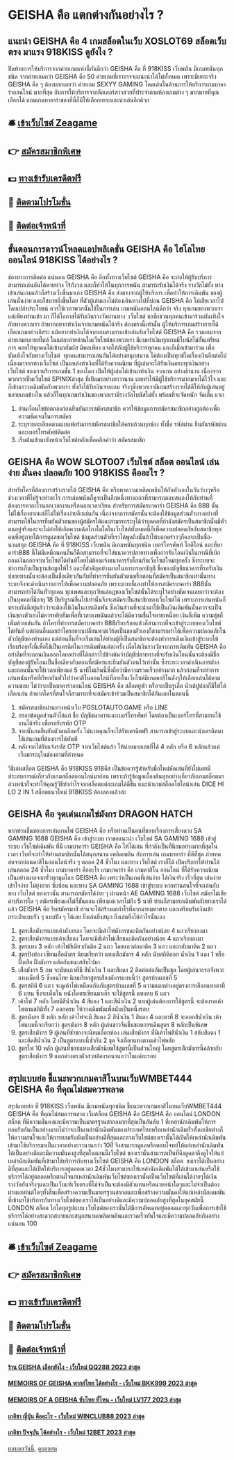 # GEISHA คือ แตกต่างกันอย่างไร ?
## แนะนำ GEISHA คือ 4 เกมสล็อตในเว็บ XOSLOT69 สล็อตเว็บตรง มาแรง 918KISS ดูยังไง ?
ปิดท้ายการให้บริการจากค่ายเกมแห่งนี้กันดีกว่า GEISHA คือ ที่ 918KISS เว็บพนัน มีเกมพนันทุกชนิด จากค่ายเกมกว่า GEISHA คือ 50 ค่ายเกมที่เราอาจจะแนะนำได้ไม่ทั้งหมด เพราะมีเยอะจริง GEISHA คือ ๆ ต้องบอกเลยว่า ค่ายเกม SEXYY GAMING โดดเด่นในด้านการให้บริการเกมบาคาร่าออนไลน์ มากที่สุด กับการให้บริการจากดีลเลอร์สาวสวยที่ประจำตามห้องเกมต่าง ๆ มากมายที่คุณเลือกได้ แถมเกมบาคาร่าของที่นี่ก็มีให้เลือกเยอะและน่าเล่นอีกด้วย

## 🛎 [เข้าเว็บไซต์ Zeagame](https://bit.ly/3SdLNi2)
## 👉 [สมัครสมาชิกพิเศษ](https://bit.ly/3SdLNi2)
## 💵 [ทางเข้ารับเครดิตฟรี](https://bit.ly/3dyRKHj)
## 👑 [ติดตามโปรโมชั่น](https://bit.ly/3dyRKHj)
## 📱 [ติดต่อเจ้าหน้าที่](https://bit.ly/3dyRKHj)

## ขั้นตอนการดาวน์โหลดแอปพลิเคชั่น GEISHA คือ ไฮโลไทย ออนไลน์ 918KISS ได้อย่างไร ?
ช่องทางการติดต่อ
แน่นอน GEISHA คือ อีกทั้งทางเว็บไซต์ GEISHA คือ จะก่อให้ผู้รับบริการ สามารถเล่นกันได้หายห่วง ไร้กังวล และก็ทำให้ในทุกการพนัน สามารถรับเงินได้จริง รางวัลไม่ยั้ง ทางเข้าเล่นเกมแล้วก็สร้างเว็บขึ้นมาเอง GEISHA คือ ส่งตรงจากผู้ให้บริการ เพื่อทำให้การเดิมพัน ของผู้เล่นนั้นง่าย และก็สบายยิ่งขึ้นโดย ที่ตัวผู้เล่นเองไม่ต้องเดินทางไปที่บ่อน GEISHA คือ ไม่เสียเวลาไปโดยเปล่าประโยชน์ ควรใช้เวลาพวกนั้นใช้ในการเล่น เกมพนันออนไลน์ดีกว่า
จริง ทุกเกมของพวกเรา แค่เพียงท่านเข้า มา ก็ได้โอกาสได้รับเงินรางวัลผ่านทาง  เว็บไซต์ ขอชักชวนทุกคนเข้ามาร่วมบันเทิงใจ กับทางพวกเรา ถ้าหากอยากทำเงินจากเกมพนันได้จริง ต้องตรงนี้เท่านั้น ผู้ให้บริการเกมสร้างรายได้ เลือกเกมอย่างอิสระ แม้อยากทำเงินได้จากเกมสามารถเข้าเล่นกับเว็บไซต์ GEISHA คือ รวมเกมจากค่ายเกมหลายสไตล์ ในแต่ละค่ายด้านในเว็บไซต์ของพวกเรา มีเกมทำเงินทุกเกมมีโบนัสไม่อั้นเตรียมการ คอยให้ทุกคนได้เข้ามาสัมผัส มีพอเพียง แจกให้กับผู้ใช้บริการทุกคน และก็เมื่อเข้ามาร่วม เพื่อบันเทิงใจกับทางเว็บไซต์  ทุกคนสามารถเล่นกันได้อย่างสนุกสนาน ไม่ต้องเป็นทุกข์ในเรื่องเงินอีกต่อไป เนื่องมาจากทางเว็บไซต์ เป็นแหล่งทำเงินที่ได้รับความนิยม ที่ผู้เล่นจะได้รับเงินครบทุกเงินอย่าง
เว็บไซต์ ของเราบริการเกมชั้น 1 ของโลก เปิดให้ผู้เล่นได้เข้ามาทำเงิน จากเกม อย่างช้านาน เนื่องจากพวกเราเป็นเว็บไซต์ SPINIXล่าสุด ที่เปิดมาอย่างยาวานาน เลยทำให้มีผู้ใช้บริการมากมายได้ไว้ใจ และก็เข้ามาวางเดิมพันกับพวกเรา ทั้งยังได้รับเงินจากเกม จริงๆซึ่งพวกเรามีเกมสร้างรายได้ดีให้กับผู้เล่นอยู่หลายเกมข้างใน แล้วก็ในทุกเกมทำเงินของพวกเรามีรางวัลโบนัสไม่ยั้ง พร้อมที่จะจัดหนัก จัดเต็ม แจก
1. อ่านเงื่อนไขข้อตกลงก่อนยืนยันการสมัครสมาชิก ควรให้ข้อมูลการสมัครสมาชิกอย่างถูกต้องเพื่อความชัดเจนในการสมัคร
2. ระบุรายละเอียดตามแบบฟอร์มการสมัครสมาชิกให้ครบถ้วนทุกช่อง ทั้งชื่อ รหัสผ่าน ยืนยันรหัสผ่าน และเบอร์โทรศัพท์ติดต่อ
3. เริ่มต้นเข้ามายังหน้าเว็บไซต์หลักเพื่อคลิกคำว่า สมัครสมาชิก

## GEISHA คือ WOW SLOT007 เว็บไซต์ สล็อต ออนไลน์ เล่นง่าย มั่นคง ปลอดภัย 100 918KISS คืออะไร ?
สำหรับใครที่ต้องการสร้างรายได้ GEISHA คือ หรือหาความเพลิดเพลินให้กับตัวเองในวันว่างๆหรือช่วงเวลาที่ไม่รู้จะทำอะไร การเล่นพนันก็ดูจะเป็นอีกหนึ่งทางออกที่สามารถตอบสนองให้กับท่านที่ต้องการหาอะไรนอกเวลางานหรือนอกเวลาเรียน สำหรับการสมัครบาคาร่า GEISHA คือ 888 นั้นไม่ใช่เรื่องยากแต่ก็ไม่ใช่เรื่องง่ายอีกเช่นกัน เนื่องจากการสมัครนั้นจะต้องใช้ข้อมูลส่วนตัวบางอย่างที่สามารถใช้ในการยืนยันตัวตนของผู้สมัครได้และสามารถระบุได้ว่าบุคคลที่กำลังสมัครเป็นสมาชิกนั้นมีตัวตนอยู่จริงและจะไม่ก่อให้เกิดความฉ้อโกงใดใดในเว็บไซต์ทั้งหมดนี้ก็เพื่อความปลอดภัยกับสมาชิกทุกคนที่อยู่ภายใต้การดูแลขอเว็บไซต์
ข้อมูลส่วนตัวที่เราได้พูดถึงนั้นถ้าให้บอกคร่าวๆก็คงจะเป็นชื่อ-นามสกุล GEISHA คือ ที่ 918KISS เว็บพนัน มีเกมพนันทุกชนิด เบอร์โทรศัพท์ ไอดีไลน์ และที่บาคาร่า888 นี้ไม่มีเหมือนคนอื่นก็คือสามารถที่จะใส่ธนาคารปลายทางเพื่อการรับโอนเงินในกรณีที่เบิกถอนเงินออกจากเว็บไซต์ได้ทันทีโดยไม่ต้องแจ้งธนาคารรับโอนกับเว็บไซต์ใหม่ทุกครั้ง ซึ่งระบบจะทำการเก็บเป็นฐานข้อมูลให้ไว้ และที่สำคัญอย่างมากในการกรอกบัญชี ชื่อของบัญชีธนาคารที่รอรับเงินปลายทางนั้นจะต้องเป็นชื่อเดียวกันกับที่ทำการยืนยันตัวตนหรือตอนที่สมัครเป็นสมาชิกเท่านั้นทางระบบจึงจะดำเนินรายการให้เพื่อความปลอดภัย เพราะแบบนี้เองทำให้การสมัครบาคาร่า 888นั้นสามารถทำได้กันทั่วทุกคน ทุกเพศและทุกวัยแต่กฎของเว็บไซต์นั้นได้ระบุไว้อย่างชัดเจนเลยกว่าจะต้องเป็นบุคคลที่มีอายุ 18 ปีบริบูรณ์ขึ้นไปเท่านั้นจึงจะสมัครเป็นสมาชิกของเว็บไซต์ได้ เพราะการเล่นพนันก็ทราบกันดีอยู่แล้วว่าจะต้องใช้เงินในการเดิมพัน ซึ่งเงินส่วนที่จะนำมาใช้เป็นเงินเดิมพันนั้นควรจะเป็นเงินของตัวเองไม่ควรหยิบยืมเพื่อที่เวลาลงพนันแล้วจะได้มีความชื่นใจหายเหนื่อย เงินก็เพิ่ม ความสุขก็เพิ่มด้วยเช่นกัน
ถ้าใครที่ทำการสมัครบาคาร่า 888เรียบร้อยแล้วก็สามารถที่จะเข้าสู่ระบบของเว็บไซต์ได้ทันที แต่ก่อนอื่นเลยถ้าใครอยากเปลี่ยนพาสเวิร์ดเป็นของตัวเองก็สามารถทำได้เพื่อความปลอดภัยในตัวบัญชีของท่านเอง แต่ก่อนอื่นที่จะเริ่มเล่นได้ท่านผุ้ที่เป็นสมาชิกจะต้องทำการเติมเงินเข้าสู่ระบบให้เรียบร้อยทั้งนี้เพื่อใช้เป็นเครดิตในการเดิมพันแต่ละครั้ง เมื่อได้เงินรางวัลจากการเดิมพัน GEISHA คือ อย่าลืมที่จะถอนเงินออกโดยอย่างที่ได้กล่าวไปข้างต้นว่าบัญชีปลายทางที่จะรับเงินโอนนั้นจะต้องมีชื่อบัญชีของผู้รับโอนเป็นชื่อเดียวกับตอนที่สมัครและยืนยันตัวตนไว้เท่านั้น ซึ่งระยะเวลาดำเนินการฝากและถอนนั้นจะใช้เวลาเพียงแค่ 5 นาทีไม่เกินนี้ซึ่งถือว่ามีความรวดเร็วอย่างมาก แล้วก่อนที่จะทำการเล่นพนันหรือที่เรียกกันทั่วไปว่าคาสิโนออนไลน์ที่ภายในเว็บไซต์มีเกมคาสิโนดังๆให้เลือกเล่นได้ตามความชอบ ไม่ว่าจะเป็นบาคาร่าออนไลน์ GEISHA คือ สล็อตยูฟ่า หรือจะเป็นรูเล็ต น้ำเต้ปูปลาก็มีให้ได้เลือกเล่น ถ้าหากใครที่สนใจก็สามารถที่จะสมัครเข้าร่วมเป็นสมาชิกได้กันเลยในตอนนี้
1. สมัครสมาชิกผ่านทางหน้าเว็บ PGSLOTAUTO.GAME หรือ LINE
2. กรอกข้อมูลส่วนตัวได้แก่ ชื่อ บัญชีธนาคารและเบอร์โทรศัพท์ โดยต้องเป็นเบอร์โทรที่สามารถใช้งานได้จริง เพื่อรอรับรหัส OTP
3. จากนั้นกดยืนยันตัวตนอีกครั้ง ไม่นานคุณก็จะได้รับเครดิตฟรี สามารถเข้าสู่ระบบและนำเครดิตมาใช้เล่นเกมที่ต้องการได้ทันที
4. หลังจากได้รับแจ้งรหัส OTP จากเว็บไซต์แล้ว ให้นำหมายเลขที่ได้ 4 หลัก หรือ 6 หลักแล้วแต่เว็บมาระบุในช่องตามที่กำหนด

วิธีเล่นสล็อต GEISHA คือ 918KISS 918คีส เป็นข้อควรรู้สำหรับมือใหม่หัดเล่นที่ยังไม่เคยมีประสบการณ์เกี่ยวกับเกมสล็อตออนไลน์มาก่อน เพราะถ้ารู้ข้อมูลเบื้องต้นทุกอย่างเกี่ยวกับเกมสล็อตมาล่วงหน้าก็จะทำให้คุณรู้วิธีทำกำไรจากสล็อตแต่ละเกมได้ดีขึ้น แนะนำเกมสล็อตโฮโลน่าเล่น DICE HI LO 2 IN 1 สล็อตแนวใหม่ 918KISS ต้องลองแล้วล่ะ

## GEISHA คือ จุดเด่นเกมไข่มังกร DRAGON HATCH
หากท่านชื่นชอบการเล่นเกมไพ่ GEISHA คือ หรือท่านเป็นคนที่ชอบเรื่องการเสี่ยงดวง SA GAMING 1688 GEISHA คือ เข้าสู่ระบบ เราขอแนะนำ เว็บไซต์ SA GAMING 1688 เข้าสู่ระบบ เว็บไซต์เดิมพัน ที่มี เกมบาคาร่า GEISHA คือ ให้ได้เล่น ที่กำลังเป็นที่นิยมอย่างมากที่สุดในเวลา เว็บที่จะทำให้ท่านสมาชิกนั้นได้สนุกสนาน เพลิดเพลิน กับการเล่น เกมบาคาร่า ที่ดีที่สุด ถ่ายทดสดจากบ่อนคาสิโนออนไลน์จริง ๆ ตลอด 24 ชั่วโมง และทาง เว็บไซต์ เราก็ได้ เปิดบริการให้ท่านได้เล่นตลอด 24 ชั่วโมง เกมบาคาร่า คืออะไร เกมบาคาร่า คือ เกมคาสิโน ออนไลน์ ที่ได้รับความนิยมเป็นอย่างมากจากทั่วทุกมุมโลก GEISHA คือ เพระว่าเป็นเกมที่เล่นง่าย ได้เงินจริง เร็วที่สุด เล่นง่าย เข้าใจง่าย ไม่ยุ่งยาก ซับซ้อน และทาง SA GAMING 1688 เข้าสู่ระบบ หากท่านสนใจที่จะเล่นกับทาง เว็บไซต์ ของเรานั้น สามารถสมัครได้ง่าย ๆ ผ่านหน้า AE GAMING 1688 เว็บไซต์ สมัครไม่เสียค่าบริการใด ๆ สมัครเพียงแค่ไม่กี่ขั้นตอน เพียงแค่เวลาไม่ถึง 5 นาที ท่านก็สามารถเดิมพันกับทางเราได้แล้ว GEISHA คือ รีบสมัครมาสิ ท่านจะได้สร้างผลกำไรที่มากมายมหาศาล และเตรียมรับเงินเข้ากระเป๋าแบบรัว ๆ แบบปัง ๆ ได้เลย ยิ่งเล่นยิ่งสนุก ยิ่งเล่นยิ่งได้กำไรนั้นเอง
1. สูตรเสือมังกรแบบเค้ามังกรลง โดยจะมีเค้าไพ่มังกรชนะติดกันอย่างน้อย 4 แถวเรียงลงมา
2. สูตรเสือมังกรแบบเค้าเสือลง โดยจะมีสัเค้าไพ่เสือชนะติดกันอย่างน้อย 4 แถวเรียงลงมา
3. สูตรแทง 3 หลัก เค้าไพ่สีเดียวกันติด 2 แถว โดยแถวต่อมาติด 3 แถว และกลับมาติด 2 แถว
4. สูตรปิงปอง เซียนเสือมังกร นิยมเรียกว่า แทงเสือมังกร 4 หลัก นับสถิติออก น้ำเงิน 1 แดง 1 หรือ ฝั่งเสือ ฝั่งมังกร ผลัดกันชนะสลับไปมา
5. เสือมังกร 5 ภพ จะนับแถวที่มี สีน้ำเงิน 1 และสีแดง 2 ติดต่อต่อกันเป็นชุด โดยผู้เล่นจะรอจังหวะแทงเม็ดที่ 5 ซึ่งคนไทย นิยมเรียกสูตรเสืองมังกรแบบนี้ว่า สูตรบ้านเลขที่ 5
6. สูตรสถิติ 6 แถว จะดูเค้าไพ่เหมือนกันกับสูตรบ้านเลขที่ 5 ความแตกต่างอยู่ตรงการเลือกแทงตาที่ 6 แทน ซึ่งจะเห็นใน หนังโคตรเซียนมาเก๊า จะใช้สูตรนี้ แทงทบ 6 แถว
7. เค้าไพ่ 7 หลัก โดยมีสีน้ำเงิน 4 สีแดง 1 และสีน้ำเงิน 2 หากผู้เล่นต้องการใช้สูตรนี้ จะต้องรอเค้าไพ่ตามสถิติทั้ง 7 ออกครบ ให้วางเดิมพันเพื่อนับเป็นหนึ่งรอบ
8. สูตรมังกร 8 หลัก หลัก เค้าไพ่จะมี สีแดง 2 สีน้ำเงิน 1 สีแดง 4 และตาที่ 8 จะออกสีน้ำเงิน เค้าไพ่แบบนี้จะเรียกว่า สูตรมังกร 8 หลัก ผู้เล่นชาวจีนชื่นชอบการเดินสูตร 8 หลักเป็นพิเศษ
9. สูตรเสือมังกร 9 ผู้เล่นที่ช่ำชองจะนิยมเลือกห้อง เล่นเสือมังกร ที่มีเค้าไพ่สีน้ำเงิน 1 สลับสีแดง 1 และติดสีน้ำเงิน 2 เป็นสูตรแบบนี้ซ้ำกัน 2 ชุด จึงเลือกแทงตามเค้าไพ่หลัก
10. สูตรไพ่ 10 หลัก ผู้เล่นที่ชอบแทงเสือมักนิยมใช้สูตรนี้เป็นส่วนใหญ่ โดยสูตรเสือมังกรนี้คล้ายกับสูตรเสือมังกร 9 แตกต่างตรงตัวสวยต้องรอนานกว่าในแต่ละรอบ

## สรุปแบบย่อ ชี้แนะพวกเกมคาสิโนบนเว็บWMBET444 GEISHA คือ ที่คุณไม่สมควรพลาด
สรุปแบบย่อ ที่ 918KISS เว็บพนัน มีเกมพนันทุกชนิด ชี้แนะพวกเกมคาสิโนบนเว็บWMBET444 GEISHA คือ ที่คุณไม่สมควรพลาด เว็บสล็อต GEISHA คือ GEISHA คือ ออนไลน์ LONDON สล็อต ที่มีความมั่นคงและมีความเป็นมาตรฐานสากลมากที่สุดเป็นอันดับ 1 ที่เหล่านักเดิมพันให้การยอมรับกันเป็นอย่างมากไม่ว่าจะเป็นเหล่านักเดิมพันของประเทศไทยหรือเหล่านักเดิมทั่วทั้งเอเชียต่างก็ให้ความสนใจและให้การยอมรับกันเป็นอย่างดีที่สุดและทางเว็บไซต์ของเรานั้นได้เปิดให้เหล่านักเดิมพันเข้ามาใช้บริการมาเป็นเวลาอย่างยาวนานกว่า 10ปี จึงสามารถดูแลหรือตอบโจทย์ให้แก่เหล่านักเดิมพันได้เป็นอย่างดีและมีความมั่นคงสูงที่สุดในตอนนี้เว็บไซต์ ของเรานั้นสามารถเป็นที่ดึงดูดตาดึงดูใจให้แก่เหล่านักเดิมพันที่เข้ามาใช้บริการกับทางเว็บไซต์ GEISHA คือ LONDON สล็อต  ขงเราได้เป็นอย่างดีที่สุดและได้เปิดให้บริการอยู่ตลอดเวลา 24ชั่วโมงสามารถให้เหล่านักเดิมพันได้ได้เข้ามาเล่นหรือใช้บริการได้อยู่ตลอดหรือตามใจแก่เหล่านักเดิมพันเว็บไซต์ของเรานั้นเป็นเว็บไซต์ที่เล่นได้ง่ายๆได้เงินรางวัลกันจริงๆและเป็นเว็บแท้เว็บตรงที่ไม่จำเป็นจะต้องมีตัวแทนหรือนายหน้าใดๆและไม่จำเป็นต้องผ่านเอเย่นต์ใดๆทั้งสิ้นเพื่อสร้างความเป็นมาตรฐานสากลและเพื่อสร้างความมั่นคงให้แก่เหล่านักเดมพันที่เข้ามาใช้บริการกับทางเว็บไซต์ของเราได้เป็นอย่างดีและมีความปลอดภัยสูงที่สุดในยุคสมัยนี้ LONDON สล็อต ไฮโลทุกรูปแบบ เว็บไซต์ของเรานั้นได้มีการอัพเดทอยู่ตลอดเลาทุกวันเพื่อการเข้าใช้บริการได้อย่างสะดวกสบายและสนุกสนานเพลิดเพลินและรวดเร็วทันใจและมีความปลอดภัยกันอย่างแน่นอน 100

## 🛎 [เข้าเว็บไซต์ Zeagame](https://bit.ly/3SdLNi2)
## 👉 [สมัครสมาชิกพิเศษ](https://bit.ly/3SdLNi2)
## 💵 [ทางเข้ารับเครดิตฟรี](https://bit.ly/3dyRKHj)
## 👑 [ติดตามโปรโมชั่น](https://bit.ly/3dyRKHj)
## 📱 [ติดต่อเจ้าหน้าที่](https://bit.ly/3dyRKHj)

#### [ร้าน GEISHA เลือกยังไง - เว็บใหม่ QQ288 2023 ล่าสุด](https://atom.io/themes/ร้าน%20geisha%20เลือกยังไง%20-%20เว็บใหม่%20qq288%202023%20ล่าสุด)
#### [MEMOIRS OF GEISHA พากย์ไทย ได้อย่างไร - เว็บใหม่ BKK999 2023 ล่าสุด](https://atom.io/themes/memoirs%20of%20geisha%20พากย์ไทย%20ได้อย่างไร%20-%20เว็บใหม่%20bkk999%202023%20ล่าสุด)
#### [MEMOIRS OF A GEISHA ซับไทย ที่ไหน - เว็บใหม่ LV177 2023 ล่าสุด](https://atom.io/themes/memoirs%20of%20a%20geisha%20ซับไทย%20ที่ไหน%20-%20เว็บใหม่%20lv177%202023%20ล่าสุด)
#### [เกอิชา ญี่ปุ่น คืออะไร - เว็บใหม่ WINCLUB88 2023 ล่าสุด](https://atom.io/themes/เกอิชา%20ญี่ปุ่น%20คืออะไร%20-%20เว็บใหม่%20winclub88%202023%20ล่าสุด)
#### [เกอิชา ปัจจุบัน ได้อย่างไร - เว็บใหม่ 12BET 2023 ล่าสุด](https://atom.io/themes/เกอิชา%20ปัจจุบัน%20ได้อย่างไร%20-%20เว็บใหม่%2012bet%202023%20ล่าสุด)

[ผลบอลวันนี้](https://siamsport.tv "ผลบอลวันนี้"), [ดูบอลสด](https://siamsport.tv/ดูบอลสด "ดูบอลสด")
